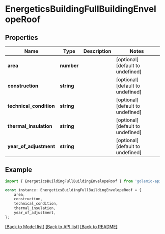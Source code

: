 # EnergeticsBuildingFullBuildingEnvelopeRoof


## Properties

Name | Type | Description | Notes
------------ | ------------- | ------------- | -------------
**area** | **number** |  | [optional] [default to undefined]
**construction** | **string** |  | [optional] [default to undefined]
**technical_condition** | **string** |  | [optional] [default to undefined]
**thermal_insulation** | **string** |  | [optional] [default to undefined]
**year_of_adjustment** | **string** |  | [optional] [default to undefined]

## Example

```typescript
import { EnergeticsBuildingFullBuildingEnvelopeRoof } from 'golemio-api';

const instance: EnergeticsBuildingFullBuildingEnvelopeRoof = {
    area,
    construction,
    technical_condition,
    thermal_insulation,
    year_of_adjustment,
};
```

[[Back to Model list]](../README.md#documentation-for-models) [[Back to API list]](../README.md#documentation-for-api-endpoints) [[Back to README]](../README.md)

